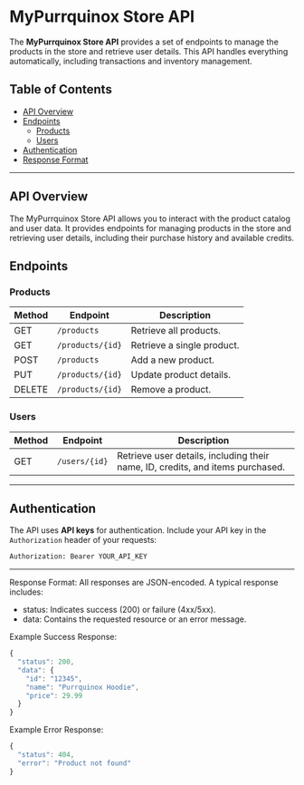 # MyPurrquinox Store API

The **MyPurrquinox Store API** provides a set of endpoints to manage the products in the store and retrieve user details. This API handles everything automatically, including transactions and inventory management.

## Table of Contents

- [API Overview](#api-overview)
- [Endpoints](#endpoints)
  - [Products](#products)
  - [Users](#users)
- [Authentication](#authentication)
- [Response Format](#response-format)

---

## API Overview

The MyPurrquinox Store API allows you to interact with the product catalog and user data. It provides endpoints for managing products in the store and retrieving user details, including their purchase history and available credits.

## Endpoints

### Products

| Method | Endpoint          | Description               |  
|--------|-------------------|---------------------------|  
| GET    | `/products`       | Retrieve all products.    |  
| GET    | `/products/{id}`  | Retrieve a single product.|  
| POST   | `/products`       | Add a new product.        |  
| PUT    | `/products/{id}`  | Update product details.   |  
| DELETE | `/products/{id}`  | Remove a product.         |  

### Users

| Method | Endpoint          | Description                                                                 |  
|--------|-------------------|-----------------------------------------------------------------------------|  
| GET    | `/users/{id}`     | Retrieve user details, including their name, ID, credits, and items purchased. |  

---

## Authentication

The API uses **API keys** for authentication. Include your API key in the `Authorization` header of your requests:

```bash
Authorization: Bearer YOUR_API_KEY
```
---

Response Format:
All responses are JSON-encoded. A typical response includes:
- status: Indicates success (200) or failure (4xx/5xx).
- data: Contains the requested resource or an error message.


Example Success Response:
```javascript
{
  "status": 200,
  "data": {
    "id": "12345",
    "name": "Purrquinox Hoodie",
    "price": 29.99
  }
}
```

Example Error Response:
```javascript
{
  "status": 404,
  "error": "Product not found"
}
```
